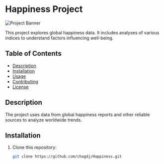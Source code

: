 # Happiness Project

![Project Banner](https://github.com/chagdj/Happiness/raw/main/imagebannerh.png)

This project explores global happiness data. It includes analyses of various indices to understand factors influencing well-being.

## Table of Contents
- [Description](#description)
- [Installation](#installation)
- [Usage](#usage)
- [Contributing](#contributing)
- [License](#license)

## Description
The project uses data from global happiness reports and other reliable sources to analyze worldwide trends.

## Installation
1. Clone this repository:
   ```bash
   git clone https://github.com/chagdj/Happiness.git
